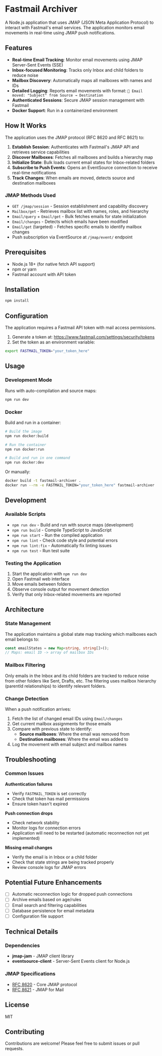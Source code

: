 # Fastmail Archiver

A Node.js application that uses JMAP (JSON Meta Application Protocol) to interact with Fastmail's email services. The application monitors email movements in real-time using JMAP push notifications.

## Features

- **Real-time Email Tracking**: Monitor email movements using JMAP Server-Sent Events (SSE)
- **Inbox-focused Monitoring**: Tracks only Inbox and child folders to reduce noise
- **Mailbox Discovery**: Automatically maps all mailboxes with names and IDs
- **Detailed Logging**: Reports email movements with format: `📧 Email moved: "Subject" from Source → Destination`
- **Authenticated Sessions**: Secure JMAP session management with Fastmail
- **Docker Support**: Run in a containerized environment

## How It Works

The application uses the JMAP protocol (RFC 8620 and RFC 8621) to:

1. **Establish Session**: Authenticates with Fastmail's JMAP API and retrieves service capabilities
2. **Discover Mailboxes**: Fetches all mailboxes and builds a hierarchy map
3. **Initialize State**: Bulk loads current email states for Inbox-related folders
4. **Subscribe to Push Events**: Opens an EventSource connection to receive real-time notifications
5. **Track Changes**: When emails are moved, detects source and destination mailboxes

### JMAP Methods Used

- `GET /jmap/session` - Session establishment and capability discovery
- `Mailbox/get` - Retrieves mailbox list with names, roles, and hierarchy
- `Email/query` + `Email/get` - Bulk fetches emails for state initialization
- `Email/changes` - Detects which emails have been modified
- `Email/get` (targeted) - Fetches specific emails to identify mailbox changes
- Push subscription via EventSource at `/jmap/event/` endpoint

## Prerequisites

- Node.js 18+ (for native fetch API support)
- npm or yarn
- Fastmail account with API token

## Installation

```bash
npm install
```

## Configuration

The application requires a Fastmail API token with mail access permissions.

1. Generate a token at: https://www.fastmail.com/settings/security/tokens
2. Set the token as an environment variable:

```bash
export FASTMAIL_TOKEN="your_token_here"
```

## Usage

### Development Mode

Runs with auto-compilation and source maps:

```bash
npm run dev
```

### Docker

Build and run in a container:

```bash
# Build the image
npm run docker:build

# Run the container
npm run docker:run

# Build and run in one command
npm run docker:dev
```

Or manually:

```bash
docker build -t fastmail-archiver .
docker run --rm -e FASTMAIL_TOKEN="your_token_here" fastmail-archiver
```

## Development

### Available Scripts

- `npm run dev` - Build and run with source maps (development)
- `npm run build` - Compile TypeScript to JavaScript
- `npm run start` - Run the compiled application
- `npm run lint` - Check code style and potential errors
- `npm run lint:fix` - Automatically fix linting issues
- `npm run test` - Run test suite

### Testing the Application

1. Start the application with `npm run dev`
2. Open Fastmail web interface
3. Move emails between folders
4. Observe console output for movement detection
5. Verify that only Inbox-related movements are reported

## Architecture

### State Management

The application maintains a global state map tracking which mailboxes each email belongs to:

```typescript
const emailStates = new Map<string, string[]>();
// Maps: email ID -> array of mailbox IDs
```

### Mailbox Filtering

Only emails in the Inbox and its child folders are tracked to reduce noise from other folders like Sent, Drafts, etc. The filtering uses mailbox hierarchy (parentId relationships) to identify relevant folders.

### Change Detection

When a push notification arrives:
1. Fetch the list of changed email IDs using `Email/changes`
2. Get current mailbox assignments for those emails
3. Compare with previous state to identify:
   - **Source mailboxes**: Where the email was removed from
   - **Destination mailboxes**: Where the email was added to
4. Log the movement with email subject and mailbox names

## Troubleshooting

### Common Issues

**Authentication failures**
- Verify `FASTMAIL_TOKEN` is set correctly
- Check that token has mail permissions
- Ensure token hasn't expired

**Push connection drops**
- Check network stability
- Monitor logs for connection errors
- Application will need to be restarted (automatic reconnection not yet implemented)

**Missing email changes**
- Verify the email is in Inbox or a child folder
- Check that state strings are being tracked properly
- Review console logs for JMAP errors

## Potential Future Enhancements

- [ ] Automatic reconnection logic for dropped push connections
- [ ] Archive emails based on age/rules
- [ ] Email search and filtering capabilities
- [ ] Database persistence for email metadata
- [ ] Configuration file support

## Technical Details

### Dependencies

- **jmap-jam** - JMAP client library
- **eventsource-client** - Server-Sent Events client for Node.js

### JMAP Specifications

- [RFC 8620](https://datatracker.ietf.org/doc/html/rfc8620) - Core JMAP protocol
- [RFC 8621](https://datatracker.ietf.org/doc/html/rfc8621) - JMAP for Mail

## License

MIT

## Contributing

Contributions are welcome! Please feel free to submit issues or pull requests.
